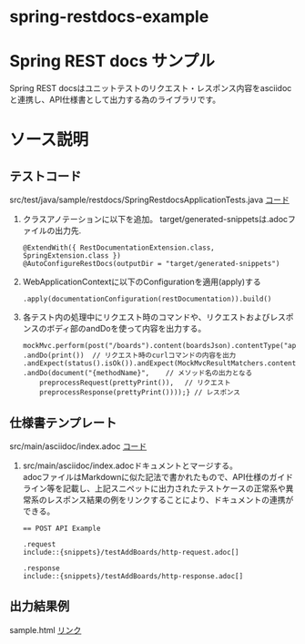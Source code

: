 # spring-restdocs-example


# Spring REST docs サンプル
Spring REST docsはユニットテストのリクエスト・レスポンス内容をasciidocと連携し、API仕様書として出力する為のライブラリです。 

# ソース説明

## テストコード 
src/test/java/sample/restdocs/SpringRestdocsApplicationTests.java [コード](src/test/java/sample/restdocs/SpringRestdocsApplicationTests.java)

1. クラスアノテーションに以下を追加。
  target/generated-snippetsは.adocファイルの出力先. 

    ```
    @ExtendWith({ RestDocumentationExtension.class, SpringExtension.class }) 
    @AutoConfigureRestDocs(outputDir = "target/generated-snippets") 
    ```
2. WebApplicationContextに以下のConfigurationを適用(apply)する 

    ```
    .apply(documentationConfiguration(restDocumentation)).build() 
    ```

3. 各テスト内の処理中にリクエスト時のコマンドや、リクエストおよびレスポンスのボディ部のandDoを使って内容を出力する。  

    ```
    mockMvc.perform(post("/boards").content(boardsJson).contentType("application/json"))
    .andDo(print())  // リクエスト時のcurlコマンドの内容を出力
    .andExpect(status().isOk()).andExpect(MockMvcResultMatchers.content().json(boardsJson))
    .andDo(document("{methodName}",    // メソッド名の出力となる 
        preprocessRequest(prettyPrint()), 　// リクエスト
        preprocessResponse(prettyPrint())));} // レスポンス
    ```

## 仕様書テンプレート
src/main/asciidoc/index.adoc [コード](src/main/asciidoc/index.adoc)

1. src/main/asciidoc/index.adocドキュメントとマージする。  
adocファイルはMarkdownに似た記法で書かれたもので、API仕様のガイドライン等を記載し、上記スニペットに出力されたテストケースの正常系や異常系のレスポンス結果の例をリンクすることにより、ドキュメントの連携ができる。 

    ```
    == POST API Example

    .request
    include::{snippets}/testAddBoards/http-request.adoc[]

    .response
    include::{snippets}/testAddBoards/http-response.adoc[]
    ```

## 出力結果例
sample.html [リンク](sample.html)
